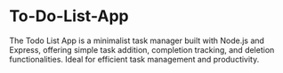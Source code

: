 # To-Do-List-App
The Todo List App is a minimalist task manager built with Node.js and Express, offering simple task addition, completion tracking, and deletion functionalities. Ideal for efficient task management and productivity.

